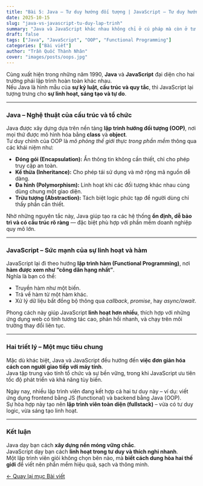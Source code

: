 ```yaml
---
title: "Bài 5: Java – Tư duy hướng đối tượng | JavaScript – Tư duy hướng hàm"
date: 2025-10-15
slug: "java-vs-javascript-tu-duy-lap-trinh"
summary: "Java và JavaScript khác nhau không chỉ ở cú pháp mà còn ở tư duy lập trình. Một bên hướng đối tượng chặt chẽ, một bên linh hoạt theo hướng hàm. Bài viết phân tích sự khác biệt tư duy giữa hai thế giới này."
draft: false
tags: ["Java", "JavaScript", "OOP", "Functional Programming"]
categories: ["Bài viết"]
author: "Trần Quốc Thành Nhân"
cover: "images/posts/oops.jpg"
---
```




Cùng xuất hiện trong những năm 1990, **Java** và **JavaScript** đại diện cho hai trường phái lập trình hoàn toàn khác nhau.  
Nếu Java là hình mẫu của **sự kỷ luật, cấu trúc và quy tắc**, thì JavaScript lại tượng trưng cho **sự linh hoạt, sáng tạo và tự do**.

---

### Java – Nghệ thuật của cấu trúc và tổ chức
Java được xây dựng dựa trên nền tảng **lập trình hướng đối tượng (OOP)**, nơi mọi thứ được mô hình hóa bằng **class** và **object**.  
Tư duy chính của OOP là *mô phỏng thế giới thực trong phần mềm* thông qua các khái niệm như:

- **Đóng gói (Encapsulation):** Ẩn thông tin không cần thiết, chỉ cho phép truy cập an toàn.  
- **Kế thừa (Inheritance):** Cho phép tái sử dụng và mở rộng mã nguồn dễ dàng.  
- **Đa hình (Polymorphism):** Linh hoạt khi các đối tượng khác nhau cùng dùng chung một giao diện.  
- **Trừu tượng (Abstraction):** Tách biệt logic phức tạp để người dùng chỉ thấy phần cần thiết.

Nhờ những nguyên tắc này, Java giúp tạo ra các hệ thống **ổn định, dễ bảo trì và có cấu trúc rõ ràng** — đặc biệt phù hợp với phần mềm doanh nghiệp quy mô lớn.

---

### JavaScript – Sức mạnh của sự linh hoạt và hàm
JavaScript lại đi theo hướng **lập trình hàm (Functional Programming)**, nơi **hàm được xem như “công dân hạng nhất”**.  
Nghĩa là bạn có thể:
- Truyền hàm như một biến.  
- Trả về hàm từ một hàm khác.  
- Xử lý dữ liệu bất đồng bộ thông qua *callback*, *promise*, hay *async/await*.  

Phong cách này giúp JavaScript **linh hoạt hơn nhiều**, thích hợp với những ứng dụng web có tính tương tác cao, phản hồi nhanh, và chạy trên môi trường thay đổi liên tục.

---

### Hai triết lý – Một mục tiêu chung
Mặc dù khác biệt, Java và JavaScript đều hướng đến **việc đơn giản hóa cách con người giao tiếp với máy tính**.  
Java tập trung vào tính tổ chức và sự bền vững, trong khi JavaScript ưu tiên tốc độ phát triển và khả năng tùy biến.

Ngày nay, nhiều lập trình viên đang kết hợp cả hai tư duy này – ví dụ: viết ứng dụng frontend bằng JS (functional) và backend bằng Java (OOP).  
Sự hòa hợp này tạo nên **lập trình viên toàn diện (fullstack)** – vừa có tư duy logic, vừa sáng tạo linh hoạt.

---

### Kết luận
Java dạy bạn cách **xây dựng nền móng vững chắc**.  
JavaScript dạy bạn cách **linh hoạt trong tư duy và thích nghi nhanh**.  
Một lập trình viên giỏi không chọn bên nào, mà **biết cách dung hòa hai thế giới** để viết nên phần mềm hiệu quả, sạch và thông minh.


[← Quay lại mục Bài viết](/posts/)